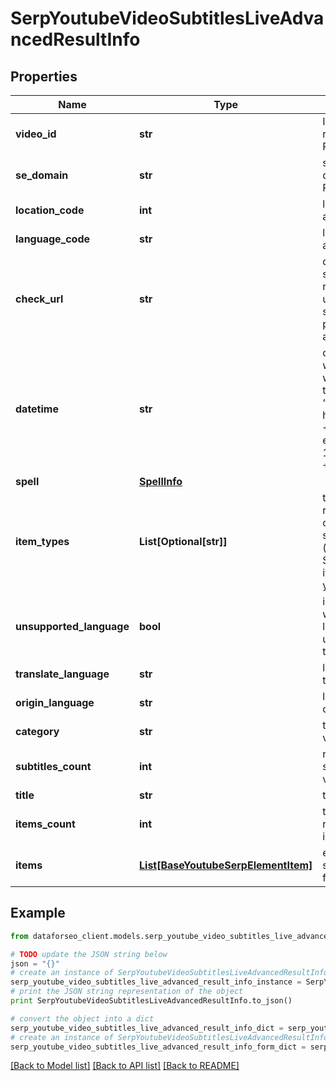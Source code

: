# SerpYoutubeVideoSubtitlesLiveAdvancedResultInfo


## Properties

Name | Type | Description | Notes
------------ | ------------- | ------------- | -------------
**video_id** | **str** | ID of the video received in a POST array | [optional] 
**se_domain** | **str** | search engine domain in a POST array | [optional] 
**location_code** | **int** | location code in a POST array | [optional] 
**language_code** | **str** | language code in a POST array | [optional] 
**check_url** | **str** | direct URL to search engine results you can use it to make sure that we provided accurate results | [optional] 
**datetime** | **str** | date and time when the result was received in the UTC format: “yyyy-mm-dd hh-mm-ss +00:00” example: 2019-11-15 12:57:46 +00:00 | [optional] 
**spell** | [**SpellInfo**](SpellInfo.md) |  | [optional] 
**item_types** | **List[Optional[str]]** | types of search results in SERP contains types of search results (items) found in SERP. possible item: youtube_subtitles | [optional] 
**unsupported_language** | **bool** | indicates whether the language is unsupported by the system | [optional] 
**translate_language** | **str** | language code of translated text | [optional] 
**origin_language** | **str** | language code of original text | [optional] 
**category** | **str** | the category the video belongs to | [optional] 
**subtitles_count** | **int** | number of subtitles in the video | [optional] 
**title** | **str** | title of the video | [optional] 
**items_count** | **int** | the number of results returned in the items array | [optional] 
**items** | [**List[BaseYoutubeSerpElementItem]**](BaseYoutubeSerpElementItem.md) | elements of search results found in SERP | [optional] 

## Example

```python
from dataforseo_client.models.serp_youtube_video_subtitles_live_advanced_result_info import SerpYoutubeVideoSubtitlesLiveAdvancedResultInfo

# TODO update the JSON string below
json = "{}"
# create an instance of SerpYoutubeVideoSubtitlesLiveAdvancedResultInfo from a JSON string
serp_youtube_video_subtitles_live_advanced_result_info_instance = SerpYoutubeVideoSubtitlesLiveAdvancedResultInfo.from_json(json)
# print the JSON string representation of the object
print SerpYoutubeVideoSubtitlesLiveAdvancedResultInfo.to_json()

# convert the object into a dict
serp_youtube_video_subtitles_live_advanced_result_info_dict = serp_youtube_video_subtitles_live_advanced_result_info_instance.to_dict()
# create an instance of SerpYoutubeVideoSubtitlesLiveAdvancedResultInfo from a dict
serp_youtube_video_subtitles_live_advanced_result_info_form_dict = serp_youtube_video_subtitles_live_advanced_result_info.from_dict(serp_youtube_video_subtitles_live_advanced_result_info_dict)
```
[[Back to Model list]](../README.md#documentation-for-models) [[Back to API list]](../README.md#documentation-for-api-endpoints) [[Back to README]](../README.md)


